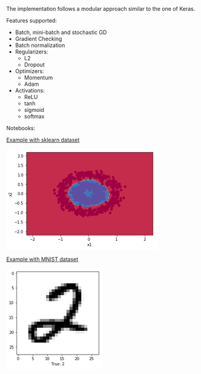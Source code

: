 The implementation follows a modular approach similar to the one of Keras.

Features supported:
- Batch, mini-batch and stochastic GD
- Gradient Checking
- Batch normalization
- Regularizers:
  - L2
  - Dropout
- Optimizers:
  - Momentum
  - Adam
- Activations:
  - ReLU
  - tanh
  - sigmoid
  - softmax

Notebooks:

[Example with sklearn dataset](https://nbviewer.jupyter.org/github/polakowo/numpy-dnn/blob/master/examples/sklearn.ipynb)

![](examples/images/sklearn.png)

[Example with MNIST dataset](https://nbviewer.jupyter.org/github/polakowo/numpy-dnn/blob/master/examples/mnist.ipynb)

![](examples/images/mnist.png)
